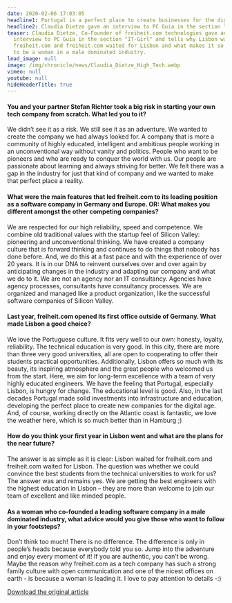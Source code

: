 ```yaml
---
date: 2020-02-06 17:03:05
headline1: Portugal is a perfect place to create businesses for the digital future
headline2: Claudia Dietze gave an interview to PC Guia in the section "IT-Girl"
teaser: Claudia Dietze, Co-Founder of freiheit.com technologies gave an
  interview to PC Guia in the section "IT-Girl" and tells why Lisbon waited for
  freiheit.com and freiheit.com waited for Lisbon and what makes it so special
  to be a woman in a male dominated industry.
lead_image: null
image: /img/chronicle/news/Claudia_Dietze_High_Tech.webp
vimeo: null
youtube: null
hideHeaderTitle: true
---
```


#### You and your partner Stefan Richter took a big risk in starting your own tech company from scratch. What led you to it?

We didn’t see it as a risk. We still see it as an adventure. We wanted to create the company we had always looked for. A company that is more a community of highly educated, intelligent and ambitious people working in an unconventional way without vanity and politics. People who want to be pioneers and who are ready to conquer the world with us. Our people are passionate about learning and always striving for better. We felt there was a gap in the industry for just that kind of company and we wanted to make that perfect place a reality.

#### What were the main features that led freiheit.com to its leading position as a software company in Germany and Europe. OR: What makes you different amongst the other competing companies?

We are respected for our high reliability, speed and competence. We combine old traditional values with the startup feel of Silicon Valley: pioneering and unconventional thinking. We have created a company culture that is forward thinking and continues to do things that nobody has done before. And, we do this at a fast pace and with the experience of over 20 years. It is in our DNA to reinvent ourselves over and over again by anticipating changes in the industry and adapting our company and what we do to it. We are not an agency nor an IT consultancy. Agencies have agency processes, consultants have consultancy processes. We are organized and managed like a product organization, like the successful software companies of Silicon Valley.

#### Last year, freiheit.com opened its first office outside of Germany. What made Lisbon a good choice?

We love the Portuguese culture. It fits very well to our own: honesty, loyalty, reliability. The technical education is very good. In this city, there are more than three very good universities, all are open to cooperating to offer their students practical opportunities. Additionally, Lisbon offers so much with its beauty, its inspiring atmosphere and the great people who welcomed us from the start. Here, we aim for long-term excellence with a team of very highly educated engineers. We have the feeling that Portugal, especially Lisbon, is hungry for change. The educational level is good. Also, in the last decades Portugal made solid investments into infrastructure and education, developing the perfect place to create new companies for the digital age. And, of course, working directly on the Atlantic coast is fantastic, we love the weather here, which is so much better than in Hamburg ;)

#### How do you think your first year in Lisbon went and what are the plans for the near future?

The answer is as simple as it is clear: Lisbon waited for freiheit.com and freiheit.com waited for Lisbon. The question was whether we could convince the best students from the technical universities to work for us? The answer was and remains yes. We are getting the best engineers with the highest education in Lisbon – they are more than welcome to join our team of excellent and like minded people.

#### As a woman who co-founded a leading software company in a male dominated industry, what advice would you give those who want to follow in your footsteps?

Don’t think too much! There is no difference. The difference is only in people’s heads because everybody told you so. Jump into the adventure and enjoy every moment of it! If you are authentic, you can’t be wrong. Maybe the reason why freiheit.com as a tech company has such a strong family culture with open communication and one of the nicest offices on earth - is because a woman is leading it. I love to pay attention to details -:)

[Download the original article](/downloads/191217_18-HIGHTECHGIRL.pdf)
